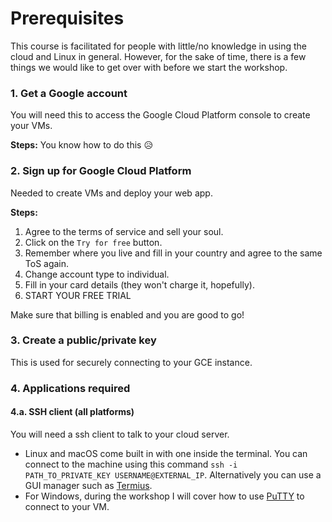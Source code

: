 # Prerequisites

This course is facilitated for people with little/no knowledge in using the cloud and Linux in general. However, for the sake of time, there is a few things we would like to get over with before we start the workshop.

### 1. Get a Google account

You will need this to access the Google Cloud Platform console to create your VMs.

**Steps:** You know how to do this :disappointed_relieved:

### 2. Sign up for Google Cloud Platform

Needed to create VMs and deploy your web app.

**Steps:**

1. Agree to the terms of service and sell your soul.
2. Click on the `Try for free` button.
3. Remember where you live and fill in your country and agree to the same ToS again.
4. Change account type to individual.
5. Fill in your card details (they won't charge it, hopefully).
6. START YOUR FREE TRIAL

Make sure that billing is enabled and you are good to go!

### 3. Create a public/private key

This is used for securely connecting to your GCE instance.

### 4. Applications required

#### 4.a. SSH client (all platforms)

You will need a ssh client to talk to your cloud server.

- Linux and macOS come built in with one inside the terminal. You can connect to the machine using this command `ssh -i PATH_TO_PRIVATE_KEY USERNAME@EXTERNAL_IP`. Alternatively you can use a GUI manager such as [Termius](https://termius.com/).
- For Windows, during the workshop I will cover how to use [PuTTY](https://www.putty.org/) to connect to your VM.
